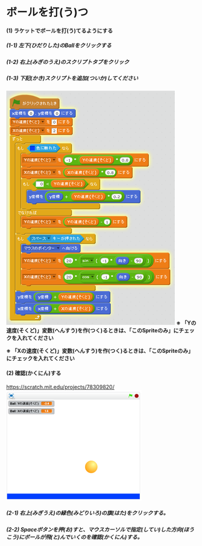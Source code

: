 # ボールを打(う)つ


#### (1) ラケットでボールを打(う)てるようにする
##### (1-1) 左下(ひだりした)のBallをクリックする
##### (1-2) 右上(みぎのうえ)のスクリプトタブをクリック
##### (1-3) 下記(かき)スクリプトを追加(ついか)してください
![](shot_script_001.png)
**※ 「Yの速度(そくど)」変数(へんすう)を作(つく)るときは、「このSpriteのみ」にチェックを入れてください**

**※ 「Xの速度(そくど)」変数(へんすう)を作(つく)るときは、「このSpriteのみ」にチェックを入れてください**


#### (2) 確認(かくにん)する
https://scratch.mit.edu/projects/78309820/
![](right_left_scratch.png)
##### (2-1) 右上(みぎうえ)の緑色(みどりいろ)の旗(はた)をクリックする。
##### (2-2) Spaceボタンを押(お)すと、マウスカーソルで指定(してい)した方向(ほうこう)にボールが飛(と)んでいくのを確認(かくにん)する。

